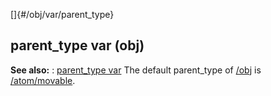 []{#/obj/var/parent_type}
## parent_type var (obj)
**See also:**
:   [parent_type var](#/datum/var/parent_type)
The default parent_type of [/obj](#/obj) is
[/atom/movable](#/atom/movable).